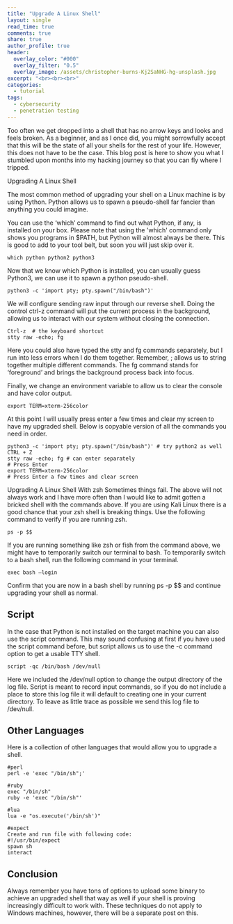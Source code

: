 ```yaml
---
title: "Upgrade A Linux Shell"
layout: single
read_time: true
comments: true
share: true
author_profile: true
header:
  overlay_color: "#000"
  overlay_filter: "0.5"
  overlay_image: /assets/christopher-burns-Kj2SaNHG-hg-unsplash.jpg
excerpt: "<br><br><br>"
categories:
  - tutorial
tags:
  - cybersecurity
  - penetration testing
---
```


Too often we get dropped into a shell that has no arrow keys and looks and feels broken. As a beginner, and as I once did, you might sorrowfully accept that this will be the state of all your shells for the rest of your life. However, this does not have to be the case. This blog post is here to show you what I stumbled upon months into my hacking journey so that you can fly where I tripped.


Upgrading A Linux Shell

The most common method of upgrading your shell on a Linux machine is by using Python. Python allows us to spawn a pseudo-shell far fancier than anything you could imagine.

You can use the ‘which’ command to find out what Python, if any, is installed on your box. Please note that using the 'which' command only shows you programs in $PATH, but Python will almost always be there. This is good to add to your tool belt, but soon you will just skip over it.

```
which python python2 python3
```

Now that we know which Python is installed, you can usually guess Python3, we can use it to spawn a python pseudo-shell.

```
python3 -c 'import pty; pty.spawn("/bin/bash")'
```
We will configure sending raw input through our reverse shell. Doing the control ctrl-z command will put the current process in the background, allowing us to interact with our system without closing the connection.

```
Ctrl-z  # the keyboard shortcut
stty raw -echo; fg
```
Here you could also have typed the stty and fg commands separately, but I run into less errors when I do them together. Remember, ; allows us to string together multiple different commands. The fg command stands for ‘foreground’ and brings the background process back into focus.

Finally, we change an environment variable to allow us to clear the console and have color output.

```
export TERM=xterm-256color
```
At this point I will usually press enter a few times and clear my screen to have my upgraded shell. Below is copyable version of all the commands you need in order.

```
python3 -c 'import pty; pty.spawn("/bin/bash")' # try python2 as well
CTRL + Z
stty raw -echo; fg # can enter separately
# Press Enter
export TERM=xterm-256color
# Press Enter a few times and clear screen
```
Upgrading A Linux Shell With zsh
Sometimes things fail. The above will not always work and I have more often than I would like to admit gotten a bricked shell with the commands above. If you are using Kali Linux there is a good chance that your zsh shell is breaking things. Use the following command to verify if you are running zsh.

```
ps -p $$
```
If you are running something like zsh or fish from the command above, we might have to temporarily switch our terminal to bash. To temporarily switch to a bash shell, run the following command in your terminal.

```
exec bash –login
```

Confirm that you are now in a bash shell by running ps -p $$ and continue upgrading your shell as normal.

## Script
In the case that Python is not installed on the target machine you can also use the script command. This may sound confusing at first if you have used the script command before, but script allows us to use the -c command option to get a usable TTY shell.

```
script -qc /bin/bash /dev/null
```
Here we included the /dev/null option to change the output directory of the log file. Script is meant to record input commands, so if you do not include a place to store this log file it will default to creating one in your current directory. To leave as little trace as possible we send this log file to /dev/null.

## Other Languages
Here is a collection of other languages that would allow you to upgrade a shell.

```
#perl
perl -e 'exec "/bin/sh";'

#ruby
exec "/bin/sh"
ruby -e 'exec "/bin/sh"'

#lua
lua -e "os.execute('/bin/sh')"

#expect
Create and run file with following code:
#!/usr/bin/expect
spawn sh
interact

```
## Conclusion
Always remember you have tons of options to upload some binary to achieve an upgraded shell that way as well if your shell is proving increasingly difficult to work with. These techniques do not apply to Windows machines, however, there will be a separate post on this.



